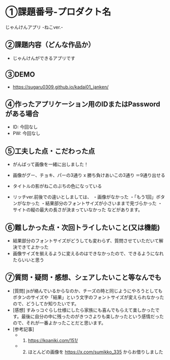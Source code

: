 # ①課題番号-プロダクト名
じゃんけんアプリ -ねこver.-

## ②課題内容（どんな作品か）

- じゃんけんができるアプリです

## ③DEMO
- https://sugaru0309.github.io/kadai01_janken/

## ④作ったアプリケーション用のIDまたはPasswordがある場合

- ID: 今回なし
- PW: 今回なし

## ⑤工夫した点・こだわった点

- がんばって画像を一緒に出しました！
- 画像がグー、チョキ、パーの3通り x 勝ち負けあいこの3通り ＝9通り出せる
- タイトルの影がねこのぶちの色になっている

- リッチver.前後での違いとしましては、
・画像がなかった
・「もう1回」ボタンがなかった
・結果部分のフォントサイズが小さいままで見づらかった
・サイトの縦の最大の長さが決まっていなかった
などがあります。

## ⑥難しかった点・次回トライしたいこと(又は機能)

- 結果部分のフォントサイズがどうしても変わらず、質問させていただいて解決できてよかった
- 画像サイズを揃えるように変えるのはできなかったので、できるようになれたらいいと思う

## ⑦質問・疑問・感想、シェアしたいこと等なんでも

- [質問] jsが絡んでいるからなのか、チーズの時と同じようにやろうとしてもボタンのサイズや「結果」という文字のフォントサイズが変えられなかったので、どうしてか知りたいです。
- [感想] すみっコぐらし仕様にしたら家族にも喜んでもらえて楽しかったです。最後に自分の中に残ったのがきつさよりも楽しかったという感情だったので、それが一番よかったことだと思います。
- [参考記事]
  - 1. https://koaniki.com/151/
  - 2. ほとんどの画像を https://x.com/sumikko_335 からお借りしました